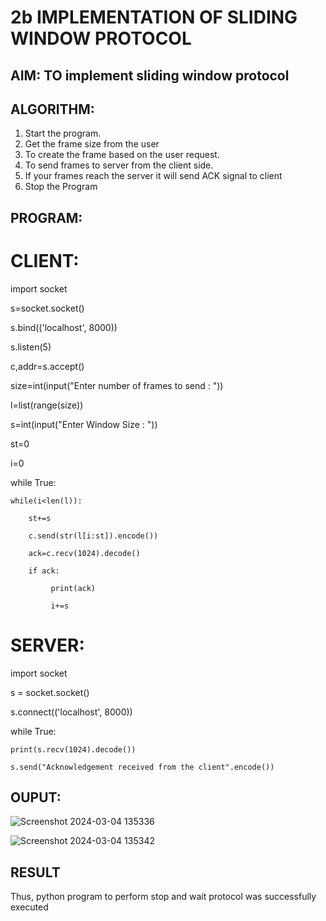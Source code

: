 # 2b IMPLEMENTATION OF SLIDING WINDOW PROTOCOL
## AIM: TO implement sliding window protocol
## ALGORITHM:
1. Start the program.
2. Get the frame size from the user
3. To create the frame based on the user request.
4. To send frames to server from the client side.
5. If your frames reach the server it will send ACK signal to client
6. Stop the Program
## PROGRAM:
# CLIENT:
import socket

s=socket.socket()

s.bind(('localhost', 8000))

s.listen(5)

c,addr=s.accept()

size=int(input("Enter number of frames to send : "))

l=list(range(size))

s=int(input("Enter Window Size : "))

st=0

i=0

while True:

    while(i<len(l)):
    
        st+=s
        
        c.send(str(l[i:st]).encode())
        
        ack=c.recv(1024).decode()
        
        if ack:
        
             print(ack)
             
             i+=s

# SERVER:
import socket

s = socket.socket()

s.connect(('localhost', 8000))

while True:

    print(s.recv(1024).decode())
    
    s.send("Acknowledgement received from the client".encode())

## OUPUT:
![Screenshot 2024-03-04 135336](https://github.com/deepika3095/2b_SLIDING_WINDOW_PROTOCOL/assets/151625159/6089194c-9104-4efe-888f-9754e4237cef)

![Screenshot 2024-03-04 135342](https://github.com/deepika3095/2b_SLIDING_WINDOW_PROTOCOL/assets/151625159/5381b358-8745-49a0-b1dc-17adddf353bf)

## RESULT
Thus, python program to perform stop and wait protocol was successfully executed
